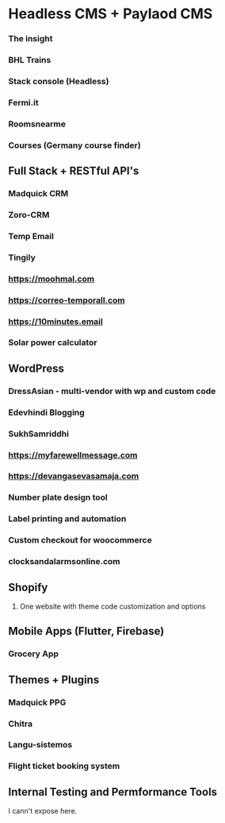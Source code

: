 # Headless CMS + Paylaod CMS

### The insight
### BHL Trains
### Stack console (Headless)
### Fermi.it
### Roomsnearme
### Courses (Germany course finder)

## Full Stack + RESTful API's

### Madquick CRM
### Zoro-CRM
### Temp Email
### Tingily
### https://moohmal.com
### https://correo-temporall.com
### https://10minutes.email
### Solar power calculator


## WordPress

### DressAsian - multi-vendor with wp and custom code
### Edevhindi Blogging
### SukhSamriddhi
### https://myfarewellmessage.com
### https://devangasevasamaja.com
### Number plate design tool
### Label printing and automation
### Custom checkout for woocommerce
### clocksandalarmsonline.com
### 

## Shopify

1. One website with theme code customization and options

## Mobile Apps (Flutter, Firebase)

### Grocery App
### 

## Themes + Plugins

### Madquick PPG
### Chitra
### Langu-sistemos
### Flight ticket booking system


## Internal Testing and Permformance Tools

I cann't expose here.